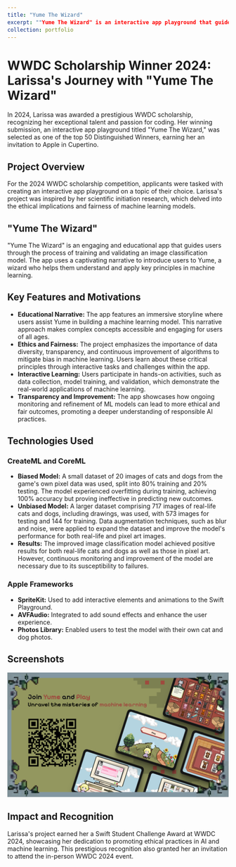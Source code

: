 ```yaml
---
title: "Yume The Wizard"
excerpt: ""Yume The Wizard" is an interactive app playground that guides users through the process of training and validating an image classification model. Inspired by research on ethics and fairness in machine learning, the app uses a captivating narrative to teach principles of data diversity, transparency, and continuous improvement. Developed using CreateML, CoreML, and various Apple frameworks, the project earned Larissa a Swift Student Challenge Award and an invitation to attend the in-person WWDC 2024 event.<br/><img src='/images/500x300.png'>"
collection: portfolio
---
```


# WWDC Scholarship Winner 2024: Larissa's Journey with "Yume The Wizard"

In 2024, Larissa was awarded a prestigious WWDC scholarship, recognizing her exceptional talent and passion for coding. Her winning submission, an interactive app playground titled "Yume The Wizard," was selected as one of the top 50 Distinguished Winners, earning her an invitation to Apple in Cupertino.

## Project Overview

For the 2024 WWDC scholarship competition, applicants were tasked with creating an interactive app playground on a topic of their choice. Larissa's project was inspired by her scientific initiation research, which delved into the ethical implications and fairness of machine learning models.

## "Yume The Wizard"

"Yume The Wizard" is an engaging and educational app that guides users through the process of training and validating an image classification model. The app uses a captivating narrative to introduce users to Yume, a wizard who helps them understand and apply key principles in machine learning.

## Key Features and Motivations

- **Educational Narrative:** The app features an immersive storyline where users assist Yume in building a machine learning model. This narrative approach makes complex concepts accessible and engaging for users of all ages.
- **Ethics and Fairness:** The project emphasizes the importance of data diversity, transparency, and continuous improvement of algorithms to mitigate bias in machine learning. Users learn about these critical principles through interactive tasks and challenges within the app.
- **Interactive Learning:** Users participate in hands-on activities, such as data collection, model training, and validation, which demonstrate the real-world applications of machine learning.
- **Transparency and Improvement:** The app showcases how ongoing monitoring and refinement of ML models can lead to more ethical and fair outcomes, promoting a deeper understanding of responsible AI practices.

## Technologies Used

### CreateML and CoreML

- **Biased Model:** A small dataset of 20 images of cats and dogs from the game's own pixel data was used, split into 80% training and 20% testing. The model experienced overfitting during training, achieving 100% accuracy but proving ineffective in predicting new outcomes.
- **Unbiased Model:** A larger dataset comprising 717 images of real-life cats and dogs, including drawings, was used, with 573 images for testing and 144 for training. Data augmentation techniques, such as blur and noise, were applied to expand the dataset and improve the model's performance for both real-life and pixel art images.
- **Results:** The improved image classification model achieved positive results for both real-life cats and dogs as well as those in pixel art. However, continuous monitoring and improvement of the model are necessary due to its susceptibility to failures.

### Apple Frameworks

- **SpriteKit:** Used to add interactive elements and animations to the Swift Playground.
- **AVFAudio:** Integrated to add sound effects and enhance the user experience.
- **Photos Library:** Enabled users to test the model with their own cat and dog photos.

## Screenshots

![App Screenshot](../images/YumeTheWizard.png)

## Impact and Recognition

Larissa's project earned her a Swift Student Challenge Award at WWDC 2024, showcasing her dedication to promoting ethical practices in AI and machine learning. This prestigious recognition also granted her an invitation to attend the in-person WWDC 2024 event.


